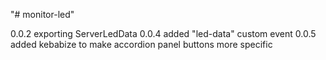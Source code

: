 "# monitor-led" 

 0.0.2 exporting ServerLedData
 0.0.4 added "led-data" custom event
 0.0.5 added kebabize to make accordion panel buttons more specific
